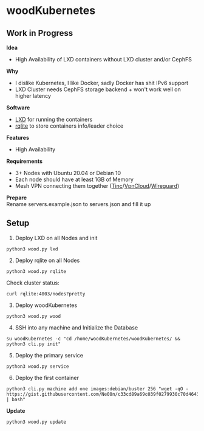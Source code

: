 # woodKubernetes

## Work in Progress

**Idea**<br />
- High Availability of LXD containers without LXD cluster and/or CephFS

**Why**
- I dislike Kubernetes, I like Docker, sadly Docker has shit IPv6 support
- LXD Cluster needs CephFS storage backend + won't work well on higher latency

**Software**<br />
- [LXD](https://github.com/lxc/lxd) for running the containers
- [rqlite](https://github.com/rqlite/rqlite) to store containers info/leader choice

**Features**<br />
- High Availability

**Requirements**
- 3+ Nodes with Ubuntu 20.04 or Debian 10
- Each node should have at least 1GB of Memory
- Mesh VPN connecting them together ([Tinc](https://www.tinc-vpn.org/)/[VpnCloud](https://github.com/dswd/vpncloud)/[Wireguard](https://www.wireguard.com/))

**Prepare**<br />
Rename servers.example.json to servers.json and fill it up<br />

## Setup<br />
1. Deploy LXD on all Nodes and init
```
python3 wood.py lxd
```
2. Deploy rqlite on all Nodes
```
python3 wood.py rqlite
```
Check cluster status:
```
curl rqlite:4003/nodes?pretty
```
3. Deploy woodKubernetes
```
python3 wood.py wood
```
4. SSH into any machine and Initialize the Database
```
su woodKubernetes -c "cd /home/woodKubernetes/woodKubernetes/ && python3 cli.py init"
```
5. Deploy the primary service
```
python3 wood.py service
```
6. Deploy the first container
```
python3 cli.py machine add one images:debian/buster 256 "wget -qO - https://gist.githubusercontent.com/Ne00n/c33cd89a69c039f0279930c70d46433b/raw/ec64796e6bd4bb489932e6db97782477c3e36ffb/test | bash"
```

**Update**
```
python3 wood.py update
```

